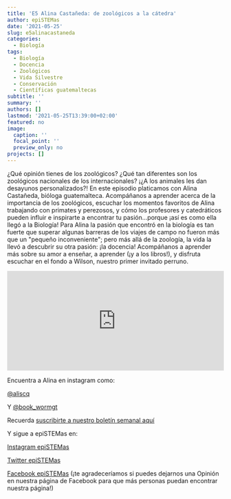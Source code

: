 ```yaml
---
title: 'E5 Alina Castañeda: de zoológicos a la cátedra'
author: epiSTEMas
date: '2021-05-25'
slug: e5alinacastaneda
categories:
  - Biología
tags:
  - Biología
  - Docencia
  - Zoológicos
  - Vida Silvestre
  - Conservación
  - Científicas guatemaltecas
subtitle: ''
summary: ''
authors: []
lastmod: '2021-05-25T13:39:00+02:00'
featured: no
image:
  caption: ''
  focal_point: ''
  preview_only: no
projects: []
---
```


¿Qué opinión tienes de los zoológicos? ¿Qué tan diferentes son los zoológicos nacionales de los internacionales? ¡¿A los animales les dan desayunos personalizados?! En este episodio platicamos con Alina Castañeda, bióloga guatemalteca. Acompáñanos a aprender acerca de la importancia de los zoológicos, escuchar los momentos favoritos de Alina trabajando con primates y perezosos, y cómo los profesores y catedráticos pueden influir e inspirarte a encontrar tu pasión...porque ¡así es como ella llegó a la Biología! Para Alina la pasión que encontró en la biología es tan fuerte que superar algunas barreras de los viajes de campo no fueron más que un "pequeño inconveniente"; pero más allá de la zoología, la vida la llevó a descubrir su otra pasión: ¡la docencia! Acompáñanos a aprender más sobre su amor a enseñar, a aprender (¡y a los libros!), y disfruta escuchar en el fondo a Wilson, nuestro primer invitado perruno.


<iframe src="https://open.spotify.com/embed/episode/4250JcOqmk9Khq8GJccveA" width="100%" height="232" frameborder="0" allowtransparency="true" allow="encrypted-media"></iframe>


Encuentra a Alina en instagram como:

[@aliscq](https://www.instagram.com/aliscq/)

Y [@book_wormgt](https://www.instagram.com/book_wormgt/)

Recuerda [suscribirte a nuestro boletín semanal aquí](http://eepurl.com/hyEnr1)

Y sigue a epiSTEMas en:

[Instagram epiSTEMas](https://www.instagram.com/epistemas/)  

[Twitter epiSTEMas](https://twitter.com/epiSTEMas_Pod)

[Facebook epiSTEMas](https://www.facebook.com/epiSTEMasPod) (¡te agradeceríamos si puedes dejarnos una Opinión en nuestra página de Facebook para que más personas puedan encontrar nuestra página!)
